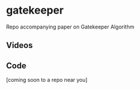 # gatekeeper
Repo accompanying paper on Gatekeeper Algorithm


## Videos

## Code
[coming soon to a repo near you]
